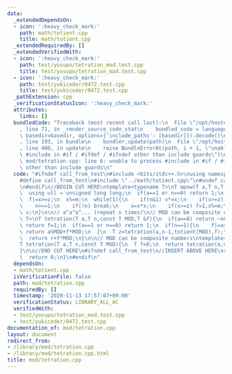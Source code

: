 ```yaml
---
data:
  _extendedDependsOn:
  - icon: ':heavy_check_mark:'
    path: math/totient.cpp
    title: math/totient.cpp
  _extendedRequiredBy: []
  _extendedVerifiedWith:
  - icon: ':heavy_check_mark:'
    path: test/yosupo/tetration_mod.test.cpp
    title: test/yosupo/tetration_mod.test.cpp
  - icon: ':heavy_check_mark:'
    path: test/yukicoder/0472.test.cpp
    title: test/yukicoder/0472.test.cpp
  _pathExtension: cpp
  _verificationStatusIcon: ':heavy_check_mark:'
  attributes:
    links: []
  bundledCode: "Traceback (most recent call last):\n  File \"/opt/hostedtoolcache/Python/3.9.1/x64/lib/python3.9/site-packages/onlinejudge_verify/documentation/build.py\"\
    , line 71, in _render_source_code_stat\n    bundled_code = language.bundle(stat.path,\
    \ basedir=basedir, options={'include_paths': [basedir]}).decode()\n  File \"/opt/hostedtoolcache/Python/3.9.1/x64/lib/python3.9/site-packages/onlinejudge_verify/languages/cplusplus.py\"\
    , line 193, in bundle\n    bundler.update(path)\n  File \"/opt/hostedtoolcache/Python/3.9.1/x64/lib/python3.9/site-packages/onlinejudge_verify/languages/cplusplus_bundle.py\"\
    , line 400, in update\n    raise BundleErrorAt(path, i + 1, \"unable to process\
    \ #include in #if / #ifdef / #ifndef other than include guards\")\nonlinejudge_verify.languages.cplusplus_bundle.BundleErrorAt:\
    \ mod/tetration.cpp: line 6: unable to process #include in #if / #ifdef / #ifndef\
    \ other than include guards\n"
  code: "#ifndef call_from_test\n#include <bits/stdc++.h>\nusing namespace std;\n\n\
    #define call_from_test\n#include \"../math/totient.cpp\"\n#undef call_from_test\n\
    \n#endif\n//BEGIN CUT HERE\ntemplate<typename T>\nT mpow(T a,T n,T m,T &f){\n\
    \  using ull = unsigned long long;\n  if(a==1 or n==0) return 1;\n  ull v=1,x=a,z=m;\n\
    \  f|=x>=z;\n  x%=m;\n  while(1){\n    if(n&1) v*=x;\n    if(v>=z) f=1,v%=m;\n\
    \    n>>=1;\n    if(!n) break;\n    x=x*x;\n    if(x>=z) f=1,x%=m;\n  }\n  return\
    \ v;\n}\n\n// a^a^a^... (repeat n times)\n// MOD can be composite numbers\ntemplate<typename\
    \ T>\nT tetration(T a,T n,const T MOD,T &f){\n  if(a==0) return ~n&1;\n  if(MOD==1)\
    \ return f=1;\n  if(a==1 or n==0) return 1;\n  if(n==1){\n    f|=a>=MOD;\n   \
    \ return a%MOD+f*MOD;\n  }\n  T z=tetration(a,n-1,totient(MOD),f);\n  T r=mpow(a,z,MOD,f);\n\
    \  return r+f*MOD;\n}\n\n// MOD can be composite numbers\ntemplate<typename T>\n\
    T tetration(T a,T n,const T MOD){\n  T f=0;\n  return tetration(a,n,MOD,f)%MOD;\n\
    }\n\n//END CUT HERE\n#ifndef call_from_test\n//INSERT ABOVE HERE\nsigned main(){\n\
    \  return 0;\n}\n#endif\n"
  dependsOn:
  - math/totient.cpp
  isVerificationFile: false
  path: mod/tetration.cpp
  requiredBy: []
  timestamp: '2020-11-13 17:57:07+09:00'
  verificationStatus: LIBRARY_ALL_AC
  verifiedWith:
  - test/yosupo/tetration_mod.test.cpp
  - test/yukicoder/0472.test.cpp
documentation_of: mod/tetration.cpp
layout: document
redirect_from:
- /library/mod/tetration.cpp
- /library/mod/tetration.cpp.html
title: mod/tetration.cpp
---
```

